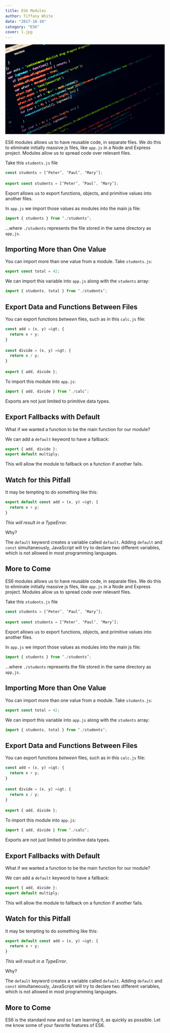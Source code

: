 ```yaml
---
title: ES6 Modules
author: Tiffany White
date: "2017-10-10"
category: "ES6"
cover: 1.jpg
---
```


![](1.jpg)

ES6 modules allows us to have reusable code, in separate files. We do this to eliminate initially massive js files, like `app.js` in a Node and Express project. Modules allow us to spread code over relevant files.

Take this `students.js` file

```javascript
const students = [‘Peter’, ‘Paul’, ‘Mary’];

export const students = [‘Peter’, ‘Paul’, ‘Mary’];
```

Export allows us to export functions, objects, and primitive values into another files.

In `app.js` we import those values as modules into the main js file:

```javascript
import { students } from ‘./students’;
```
…where `./students` represents the file stored in the same directory as `app,js`.

## Importing More than One Value

You can import more than one value from a module. Take `students.js`:

```javascript
export const total = 42;
```
We can import this variable into `app.js` along with the `students` array:

```javascript
import { students, total } from ‘./students’;
```
## Export Data and Functions Between Files

You can export functions *between* files, such as in this `calc.js` file:

```javascript
const add = (x, y) =&gt; {
  return x + y;
}

const divide = (x, y) =&gt; {
  return x / y;
}

export { add, divide };
```

To import this module into `app.js`:

```javascript
import { add, divide } from ‘./calc’;
```

Exports are not just limited to primitive data types.

## Export Fallbacks with Default
What if we wanted a function to be the main function for our module?

We can add a `default` keyword to have a fallback:

```javascript
export { add, divide };
export default multiply;
```
This will allow the module to fallback on a function if another fails.

## Watch for this Pitfall

It may be tempting to do something like this:

```javascript
export default const add = (x, y) =&gt; {
  return x + y;
}
```

*This will result in a TypeError*.

Why?

The `default` keyword creates a variable called `default`. Adding `default` and `const` simultaneously, JavaScript will try to declare two different variables, which is not allowed in most programming languages.

## More to Come




ES6 modules allows us to have reusable code, in separate files. We do this to eliminate initially massive js files, like `app.js` in a Node and Express project. Modules allow us to spread code over relevant files.

Take this `students.js` file

```javascript
const students = [‘Peter’, ‘Paul’, ‘Mary’];

export const students = [‘Peter’, ‘Paul’, ‘Mary’];
```

Export allows us to export functions, objects, and primitive values into another files.

In `app.js` we import those values as modules into the main js file:

```javascript
import { students } from ‘./students’;
```
…where `./students` represents the file stored in the same directory as `app,js`.

## Importing More than One Value

You can import more than one value from a module. Take `students.js`:

```javascript
export const total = 42;
```
We can import this variable into `app.js` along with the `students` array:

```javascript
import { students, total } from ‘./students’;
```
## Export Data and Functions Between Files

You can export functions *between* files, such as in this `calc.js` file:

```javascript
const add = (x, y) =&gt; {
  return x + y;
}

const divide = (x, y) =&gt; {
  return x / y;
}

export { add, divide };
```

To import this module into `app.js`:

```javascript
import { add, divide } from ‘./calc’;
```

Exports are not just limited to primitive data types.

## Export Fallbacks with Default
What if we wanted a function to be the main function for our module?

We can add a `default` keyword to have a fallback:

```javascript
export { add, divide };
export default multiply;
```
This will allow the module to fallback on a function if another fails.

## Watch for this Pitfall

It may be tempting to do something like this:

```javascript
export default const add = (x, y) =&gt; {
  return x + y;
}
```

*This will result in a TypeError*.

Why?

The `default` keyword creates a variable called `default`. Adding `default` and `const` simultaneously, JavaScript will try to declare two different variables, which is not allowed in most programming languages.

## More to Come





ES6 is the standard now and so I am learning it, as quickly as possible. Let me know some of your favorite features of ES6.
